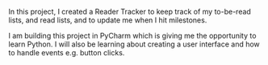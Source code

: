 In this project, I created a Reader Tracker to keep track of my to-be-read lists, and read lists, and to update me when I hit milestones. 

I am building this project in PyCharm which is giving me the opportunity to learn Python. I will also be learning about creating a user interface and how to handle events e.g. button clicks.  
